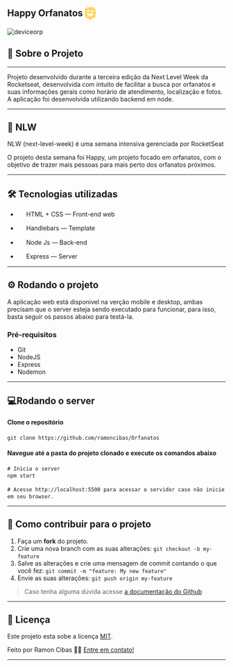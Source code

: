 ## Happy Orfanatos <img src="https://github.com/ramoncibas/Orfanatos/blob/main/public/images/logo-icon.png" height="30" width="25" align="center">

![deviceorp](https://user-images.githubusercontent.com/63371945/106340237-db9c0e80-6277-11eb-823f-3ef13e1a270d.png)

## 📁 Sobre o Projeto 

---

Projeto desenvolvido durante a terceira edição da Next Level Week da Rocketseat, desenvolvida com intuito de facilitar a busca por orfanatos e suas informações gerais como horário de atendimento, localização e fotos. A aplicação foi desenvolvida utilizando backend em node.

---

## 🚀 NLW 
NLW (next-level-week)  é uma semana intensiva gerenciada por RocketSeat

O projeto desta semana foi Happy, um projeto focado em orfanatos, com o objetivo de trazer mais pessoas para mais perto dos orfanatos próximos.

---

## 🛠 Tecnologias utilizadas 
- <img src="https://freeiconshop.com/wp-content/uploads/edd/code-flat.png" width="16px" height="16px" align="center"> HTML + CSS — Front-end web

- <img src="https://images.vexels.com/media/users/3/129447/isolated/lists/edef27aaa2aae59637e8ebb850e5e141-bigode-de-hipster-loira-4.png" width="16px" height="16px" align="center"> Handlebars — Template 

- <img src="https://dimitr.im/static/5d08b3c68dd7a1c6e93fb0451be8db5d/c0bbd/nodejs.png" width="16px" height="16px" align="center"> Node Js — Back-end

- <img src="https://d2eip9sf3oo6c2.cloudfront.net/tags/images/000/000/359/thumb/expressjslogo.png" width="16px" height="16px" align="center"> Express — Server

---

## ⚙️ Rodando o projeto 

A aplicação web está disponivel na verção mobile e desktop, ambas precisam que o server esteja sendo executado para funcionar, para isso, basta seguir os passos abaixo para testá-la.

### Pré-requisitos
- Git
- NodeJS
- Express
- Nodemon

---

## 💻Rodando o server  

#### Clone o repositório
```
git clone https://github.com/ramoncibas/Orfanatos
```
#### Navegue até a pasta do projeto clonado e execute os comandos abaixo
```
# Inicia o server
npm start

# Acesse http://localhost:5500 para acessar o servidor caso não inicie em seu browser.
```
---

## 💪 Como contribuir para o projeto

1. Faça um **fork** do projeto.
2. Crie uma nova branch com as suas alterações: `git checkout -b my-feature`
3. Salve as alterações e crie uma mensagem de commit contando o que você fez: `git commit -m "feature: My new feature"`
4. Envie as suas alterações: `git push origin my-feature`
> Caso tenha alguma dúvida acesse [a documentação do Github](https://docs.github.com/pt)

---

## 📝 Licença

Este projeto esta sobe a licença [MIT](./LICENSE).

Feito por Ramon Cibas 👋🏽 [Entre em contato!](https://www.linkedin.com/in/ramoncibas/)

---
